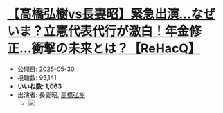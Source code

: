 # [【高橋弘樹vs長妻昭】緊急出演…なぜいま？立憲代表代行が激白！年金修正…衝撃の未来とは？【ReHacQ】](https://www.youtube.com/watch?v=ZQGAoWwQy60)
-   公開日: 2025-05-30
-   視聴数: 95,141
-   **いいね数: 1,063**
-   出演者: 長妻昭, [高橋弘樹](/rehacq_fan/people/高橋弘樹 "wikilink")
    - [![](https://img.youtube.com/vi/ZQGAoWwQy60/hqdefault.jpg)](https://www.youtube.com/watch?v=ZQGAoWwQy60)
